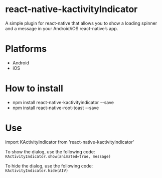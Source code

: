 
# react-native-kactivityIndicator
A simple plugin for react-native that allows you to show a loading spinner and a message in your Android/iOS react-native’s app.


# Platforms
* Android
* iOS

# How to install
* npm install react-native-kactivityindicator --save
* npm install react-native-root-toast --save

# Use
import KActivityIndicator from 'react-native-kactivityIndicator'

To show the dialog, use the following code:<br />
`KActivityIndicator.show(animated=true, message)`<br />

To hide the dialog, use the following code:<br />
`KActivityIndicator.hide(AIV)`
